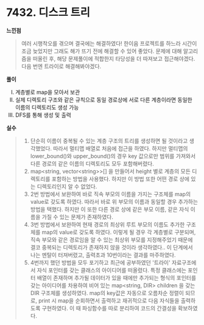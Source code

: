# 7432. 디스크 트리

**느낀점**
>여러 시행착오를 겪으며 결국에는 해결하였다! 한이음 프로젝트를 하느라 시간이 조금 늦었지만 그래도 해가 뜨기 전에 해결할 수 있어 좋았다. 문제에 대해 알고리즘을 떠올린 후, 해당 문제풀이에 적합한지 타당성을 더 따져보고 접근해야겠다. 다음 번엔 트라이로 해결해봐야겠다.

**풀이**
<ol type="I">
    <li>계층별로 map을 모아서 보관</li>
    <li>실제 디렉토리 구조와 같은 규칙으로 동일 경로상에 서로 다른 계층이라면 동일한 이름의 디렉토리도 생성 가능</li>
    <li>DFS를 통해 생성 및 출력</li>
</ol>

**실수**
>1. 단순히 이름이 중복될 수 있는 계층 구조의 트리를 생성하면 될 것이라고 생각했었다. 따라서 멀티맵 배열로 처음에 접근을 하였다. 하지만 멀티맵의 lower_bound()와 upper_bound()의 경우 key 값으로만 범위를 가져와서 다른 경로의 같은 이름의 디렉토리도 모두 포함해버렸다.
>2. map&lt;string, vector&lt;string&gt;&gt;[] 을 만들어서 height 별로 계층의 모든 디렉토리를 포함하는 방법을 사용했다. 하지만 이 방법 또한 어떤 경로 상에 있는 디렉토리인지 알 수 없었다.
>3. 2번 방법에서 보완하여 바로 직속 부모의 이름을 가지는 구조체를 map의 value로 갖도록 하였다. 따라서 바로 위 부모의 이름과 동일할 경우 추가하는 방법을 택했다. 하지만 이 또한 다른 경로 상에 같은 부모 이름, 같은 자식 이름을 가질 수 있는 문제가 존재하였다.
>4. 3번 방법에서 보완하여 현재 경로의 최상위 루트 부모의 이름도 추가한 구조체를 map의 value로 갖도록 하였다. 이렇게 될 경우 각 계층별로 구분되며, 직속 부모와 같은 경로임을 알 수 있는 최상위 부모를 지정해주었기 때문에 결코 중복되는 디렉토리가 존재하지 않을 것이라 생각하였다.. 이 단계에서 나는 멘탈이 터져버렸고, 출력초과 10번이라는 결과를 마주하였다.
>5. 4번까지 했던 방법을 모두 포기하고 최근에 공부하였던 '트라이' 자료구조에서 자식 포인터를 갖는 클래스의 아이디어를 떠올렸다. 특정 클래스에는 포인터 배열이 존재하며 추가될 데이터가 있을 때에만 추가되는 형식의 포인터를 갖는 아이디어를 차용하여 비어 있는 map&lt;string, DIR&gt; children 을 갖는 DIR 구조체를 생성하였다. map의 key값은 자동으로 오름차순 정렬이 되므로, print 시 map을 순회하면서 출력하고 재귀적으로 다음 자식들을 출력하도록 구현하였다. 이 때 파싱함수를 따로 분리하여 코드의 간결성을 확보하였다.

